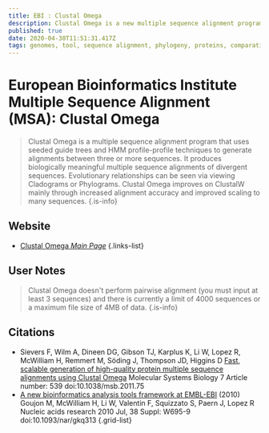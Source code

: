 ```yaml
---
title: EBI : Clustal Omega
description: Clustal Omega is a new multiple sequence alignment program that uses seeded guide trees and HMM profile-profile techniques to generate alignments between three or more sequences.
published: true
date: 2020-04-30T11:51:31.417Z
tags: genomes, tool, sequence alignment, phylogeny, proteins, comparative genomics, conservation
---
```


# European Bioinformatics Institute Multiple Sequence Alignment (MSA): Clustal Omega

> Clustal Omega is a multiple sequence alignment program that uses seeded guide trees and HMM profile-profile techniques to generate alignments between three or more sequences. It produces biologically meaningful multiple sequence alignments of divergent sequences. Evolutionary relationships can be seen via viewing Cladograms or Phylograms. Clustal Omega improves on ClustalW mainly through increased alignment accuracy and improved scaling to many sequences.
{.is-info}

## Website

- [Clustal Omega *Main Page*](https://www.ebi.ac.uk/Tools/msa/clustalo/)
{.links-list}

## User Notes
> Clustal Omega doesn't perform pairwise alignment (you must input at least 3 sequences) and there is currently a limit of 4000 sequences or a maximum file size of 4MB of data.
{.is-info}

## Citations

- Sievers F, Wilm A, Dineen DG, Gibson TJ, Karplus K, Li W, Lopez R, McWilliam H, Remmert M, Söding J, Thompson JD, Higgins D [Fast, scalable generation of high-quality protein multiple sequence alignments using Clustal Omega](https://www.embopress.org/doi/full/10.1038/msb.2011.75) Molecular Systems Biology 7 Article number: 539 doi:10.1038/msb.2011.75
- [A new bioinformatics analysis tools framework at EMBL-EBI](https://academic.oup.com/nar/article/38/suppl_2/W695/1097251) (2010) Goujon M, McWilliam H, Li W, Valentin F, Squizzato S, Paern J, Lopez R Nucleic acids research 2010 Jul, 38 Suppl: W695-9 doi:10.1093/nar/gkq313
{.grid-list}